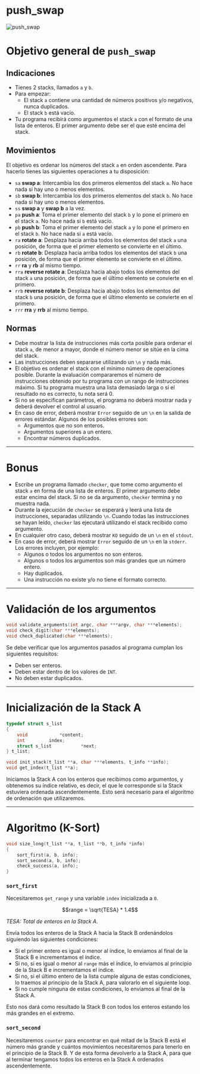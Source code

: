 # push_swap

![push_swap](push_swap_v1.gif)

# Objetivo general de `push_swap`

## Indicaciones

- Tienes 2 stacks, llamados `a` y `b`.
- Para empezar:
  - El stack `a` contiene una cantidad de números positivos y/o negativos, nunca duplicados.
  - El stack `b` está vacío.
- Tu programa recibirá como argumentos el stack `a` con el formato de una lista de enteros. El primer argumento debe ser el que esté encima del stack.

## Movimientos

El objetivo es ordenar los números del stack `a` en orden ascendente. Para hacerlo tienes las siguientes operaciones a tu disposición:

- `sa` **swap a**: Intercambia los dos primeros elementos del stack `a`. No hace nada si hay uno o menos elementos.
- `sb` **swap b**: Intercambia los dos primeros elementos del stack `b`. No hace nada si hay uno o menos elementos.
- `ss` **swap a** y **swap b** a la vez.
- `pa` **push a**: Toma el primer elemento del stack `b` y lo pone el primero en el stack `a`. No hace nada si `b` está vacío.
- `pb` **push b**: Toma el primer elemento del stack `a` y lo pone el primero en el stack `b`. No hace nada si `a` está vacío.
- `ra` **rotate a**: Desplaza hacia arriba todos los elementos del stack `a` una posición, de forma que el primer elemento se convierte en el último.
- `rb` **rotate b**: Desplaza hacia arriba todos los elementos del stack `b` una posición, de forma que el primer elemento se convierte en el último.
- `rr` **ra** y **rb** al mismo tiempo.
- `rra` **reverse rotate a**: Desplaza hacia abajo todos los elementos del stack `a` una posición, de forma que el último elemento se convierte en el primero.
- `rrb` **reverse rotate b**: Desplaza hacia abajo todos los elementos del stack `b` una posición, de forma que el último elemento se convierte en el primero.
- `rrr` **rra** y **rrb** al mismo tiempo.

## Normas

- Debe mostrar la lista de instrucciones más corta posible para ordenar el stack `a`, de menor a mayor, donde el número menor se sitúe en la cima del stack.
- Las instrucciones deben separarse utilizando un `\n` y nada más.
- El objetivo es ordenar el stack con el mínimo número de operaciones posible. Durante la evaluación compararemos el número de instrucciones obtenido por tu programa con un rango de instrucciones máximo. Si tu programa muestra una lista demasiado larga o si el resultado no es correcto, tu nota será 0.
- Si no se especifican parámetros, el programa no deberá mostrar nada y deberá devolver el control al usuario.
- En caso de error, deberá mostrar `Error` seguido de un `\n` en la salida de errores estándar. Algunos de los posibles errores son:
  - Argumentos que no son enteros.
  - Argumentos superiores a un entero.
  - Encontrar números duplicados.

---

# **Bonus**

- Escribe un programa llamado `checker`, que tome como argumento el stack `a` en forma de una lista de enteros. El primer argumento debe estar encima del stack. Si no se da argumento, `checker` termina y no muestra nada.
- Durante la ejecución de `checker` se esperará y leerá una lista de instrucciones, separadas utilizando `\n`. Cuando todas las instrucciones se hayan leído, `checker` las ejecutará utilizando el stack recibido como argumento.
- En cualquier otro caso, deberá mostrar `KO` seguido de un `\n` en el `stdout`.
- En caso de error, deberá mostrar `Error` seguido de un `\n` en la `stderr`. Los errores incluyen, por ejemplo:
  - Algunos o todos los argumentos no son enteros.
  - Algunos o todos los argumentos son más grandes que un número entero.
  - Hay duplicados.
  - Una instrucción no existe y/o no tiene el formato correcto.

---

# Validación de los argumentos

```c
void validate_arguments(int argc, char ***argv, char ***elements);
void check_digit(char ***elements);
void check_duplicated(char ***elements);
```

Se debe verificar que los argumentos pasados al programa cumplan los siguientes requisitos:

- Deben ser enteros.
- Deben estar dentro de los valores de `INT`.
- No deben estar duplicados.

---

# Inicialización de la Stack A

```c
typedef struct s_list
{
	void			*content;
	int			index;
	struct s_list           *next;
} t_list;

void init_stack(t_list **a, char ***elements, t_info **info);
void get_index(t_list **a);
```

Iniciamos la Stack A con los enteros que recibimos como argumentos, y obtenemos su índice relativo, es decir, el que le corresponde si la Stack estuviera ordenada ascendentemente. Esto será necesario para el algoritmo de ordenación que utilizaremos.

---

# Algoritmo (K-Sort)

```c
void size_long(t_list **a, t_list **b, t_info *info)
{
	sort_first(a, b, info);
	sort_second(a, b, info);
	check_success(a, info);
}
```

### `sort_first`

Necesitaremos `get_range` y una variable `index` inicializada a `0`.

$$range = \sqrt{TESA} * 1.4$$

*TESA: Total de enteros en la Stack A.*

Envía todos los enteros de la Stack A hacia la Stack B ordenándolos siguiendo las siguientes condiciones:

- Si el primer entero es igual o menor al índice, lo enviamos al final de la Stack B e incrementamos el índice.
- Si no, si es igual o menor al `range` más el índice, lo enviamos al principio de la Stack B e incrementamos el índice.
- Si no, si el último entero de la lista cumple alguna de estas condiciones, lo traemos al principio de la Stack A, para valorarlo en el siguiente loop.
- Si no cumple ninguna de estas condiciones, lo enviamos al final de la Stack A.

Esto nos dará como resultado la Stack B con todos los enteros estando los más grandes en el extremo.

### `sort_second`

Necesitaremos `counter` para encontrar en qué mitad de la Stack B está el número más grande y cuántos movimientos necesitaremos para tenerlo en el principio de la Stack B. Y de esta forma devolverlo a la Stack A, para que al terminar tengamos todos los enteros en la Stack A ordenados ascendentemente.

